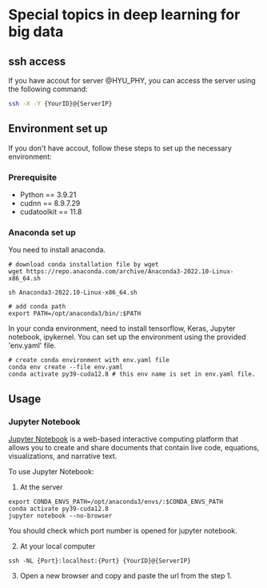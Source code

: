 # Special topics in deep learning for big data

## ssh access
If you have accout for server @HYU\_PHY, you can access the server using the following command:
```bash
ssh -X -Y {YourID}@{ServerIP}
```

## Environment set up
If you don't have accout, follow these steps to set up the necessary environment:

### Prerequisite
- Python == 3.9.21
- cudnn == 8.9.7.29
- cudatoolkit == 11.8

### Anaconda set up
You need to install anaconda.
```
# download conda installation file by wget
wget https://repo.anaconda.com/archive/Anaconda3-2022.10-Linux-x86_64.sh

sh Anaconda3-2022.10-Linux-x86_64.sh

# add conda path
export PATH=/opt/anaconda3/bin/:$PATH
```

In your conda environment, need to install tensorflow, Keras, Jupyter notebook, ipykernel.
You can set up the environment using the provided 'env.yaml' file.
```
# create conda environment with env.yaml file
conda env create --file env.yaml
conda activate py39-cuda12.8 # this env name is set in env.yaml file.
```

## Usage
### Jupyter Notebook
[Jupyter Notebook](https://jupyter.org/) is a web-based interactive computing platform that allows you to create and share documents that contain live code, equations, visualizations, and narrative text.

To use Jupyter Notebook:
1. At the server
```
export CONDA_ENVS_PATH=/opt/anaconda3/envs/:$CONDA_ENVS_PATH
conda activate py39-cuda12.8
jupyter notebook --no-browser
```
You should check which port number is opened for jupyter notebook.

2. At your local computer
```
ssh -NL {Port}:localhost:{Port} {YourID}@{ServerIP}
```

3. Open a new browser and copy and paste the url from the step 1.
